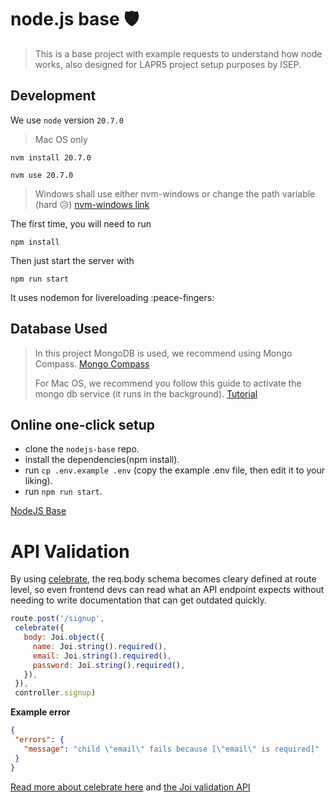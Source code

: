 # node.js base 🛡️

> This is a base project with example requests to understand how node works, also designed for LAPR5 project setup purposes by ISEP.

## Development

We use `node` version `20.7.0`

> Mac OS only

```text
nvm install 20.7.0
```

```text
nvm use 20.7.0
```

> Windows shall use either nvm-windows or change the path variable (hard 😥)
> [nvm-windows link](https://github.com/coreybutler/nvm-windows)

The first time, you will need to run

```text
npm install
```

Then just start the server with

```text
npm run start
```

It uses nodemon for livereloading :peace-fingers:

## Database Used

> In this project MongoDB is used, we recommend using Mongo Compass.
> [Mongo Compass]()
>
> For Mac OS, we recommend you follow this guide to activate the mongo db service (it runs in the background).
> [Tutorial](https://www.youtube.com/watch?v=NLw7Tln6IeM&list=LL&index=1)

## Online one-click setup

- clone the `nodejs-base` repo.
- install the dependencies(npm install).
- run `cp .env.example .env` (copy the example .env file, then edit it to your liking).
- run `npm run start`.

[NodeJS Base](https://github.com/1210709/nodejs-base)

# API Validation

 By using [celebrate](https://github.com/arb/celebrate), the req.body schema becomes cleary defined at route level, so even frontend devs can read what an API endpoint expects without needing to write documentation that can get outdated quickly.

 ```js
 route.post('/signup',
  celebrate({
    body: Joi.object({
      name: Joi.string().required(),
      email: Joi.string().required(),
      password: Joi.string().required(),
    }),
  }),
  controller.signup)
 ```

 **Example error**

 ```json
 {
  "errors": {
    "message": "child \"email\" fails because [\"email\" is required]"
  }
 }
 ```

[Read more about celebrate here](https://github.com/arb/celebrate) and [the Joi validation API](https://github.com/hapijs/joi/blob/v15.0.1/API.md)
